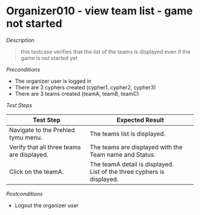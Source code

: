 # Organizer010 - view team list - game not started

*Description*
>this testcase verifies that the list of the teams is displayed even if the game is not started yet

*Preconditions*
* The organizer user is logged in
* There are 3 cyphers created (cypher1, cypher2, cypher3)
* There are 3 teams created (teamA, teamB, teamC)

*Test Steps*

|Test Step|Expected Result|
|---------|---------------|
|Navigate to the Prehled tymu menu.|The teams list is displayed.|
|Verify that all three teams are displayed.|The teams are displayed with the Team name and Status.|
|Click on the teamA.|The teamA detail is displayed.<br>List of the three cyphers is displayed.|

*Postconditions*
* Logout the organizer user
